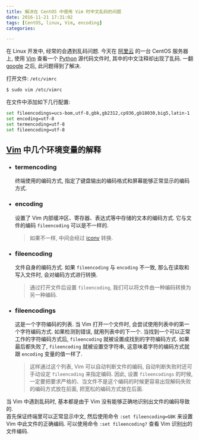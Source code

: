 ```yaml
---
title: 解决在 CentOS 中使用 Vim 时中文乱码的问题
date: 2016-11-21 17:31:02
tags: [CentOS, linux, Vim, encoding]
categories:

---
```


在 Linux 开发中, 经常的会遇到乱码问题. 今天在 [阿里云](https://www.aliyun.com) 的一台 CentOS 服务器上, 使用 [Vim](http://www.vim.org) 查看一个 [Python](https://www.python.org) 源代码文件时, 其中的中文注释却出现了乱码. 一翻 [google](https://www.google.com) 之后, 此问题得到了解决.

打开文件: `/etc/vimrc`

``` bash
$ sudo vim /etc/vimrc
```

在文件中添加如下几行配置:

``` bash
set fileencodings=ucs-bom,utf-8,gbk,gb2312,cp936,gb18030,big5,latin-1
set encoding=utf-8
set termencoding=utf-8
set fileencoding=utf-8
```
<!-- more -->

## [Vim](http://www.vim.org) 中几个环境变量的解释

* ### termencoding
  终端使用的编码方式, 指定了键盘输出的编码格式和屏幕能够正常显示的编码方式.

* ### encoding
  设置了 Vim 内部缓冲区、寄存器、表达式等中存储的文本的编码方式. 它与文件的编码 `fileencoding` 可以是不一样的. 
  > 如果不一样, 中间会经过 [iconv](https://www.gnu.org/software/libiconv/) 转换.

* ### fileencoding
  文件自身的编码方式. 如果 `fileencoding` 与 `encoding` 不一致, 那么在读取和写入文件时, 会对编码方式进行转换.
  > 通过打开文件后设置 `fileencoding`, 我们可以将文件由一种编码转换为另一种编码.

* ### fileencodings
  这是一个字符编码的列表. 当 Vim 打开一个文件时, 会尝试使用列表中的第一个字符编码方式. 如果检测到错误, 就用列表中的下一个. 当找到一个可以正常工作的字符编码方式后, `fileencoding` 就被设置成找到的字符编码方式. 如果最后都失败了, `fileencoding` 就被设置空字符串, 这意味着字符的编码方式就跟 `encoding` 变量的值一样了.
  > 这样通过这个列表, Vim 可以自动判断文件的编码, 自动判断失败时还可手动设定 `fileencoding` 来指定编码. 因此, 设置 `fileencodings` 的时候, 一定要把要求严格的、当文件不是这个编码的时候更容易出现解码失败的编码方式放在前面, 把宽松的编码方式放在后面.


当 Vim 中遇到乱码时, 基本都是由于 Vim 没有能够正确地识别出文件的编码导致的.  
首先保证终端里可以正常显示中文, 然后使用命令 `:set fileencoding=GBK` 来设置 Vim 中此文件的正确编码. 可以使用命令 `:set fileencoding?` 查看 Vim 识别出的文件编码.
  